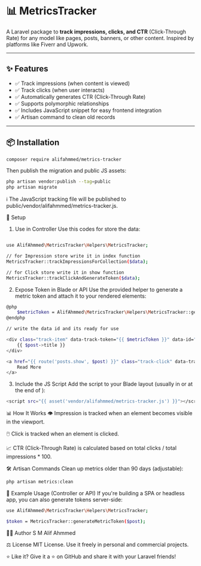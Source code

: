 # 📊 MetricsTracker

A Laravel package to **track impressions, clicks, and CTR** (Click-Through Rate) for any model like pages, posts, banners, or other content. Inspired by platforms like Fiverr and Upwork.

---

## ✨ Features

- ✅ Track impressions (when content is viewed)
- ✅ Track clicks (when user interacts)
- ✅ Automatically generates CTR (Click-Through Rate)
- ✅ Supports polymorphic relationships
- ✅ Includes JavaScript snippet for easy frontend integration
- ✅ Artisan command to clean old records

---

## 📦 Installation

```bash
composer require alifahmmed/metrics-tracker
```
Then publish the migration and public JS assets:

```bash
php artisan vendor:publish --tag=public
php artisan migrate
```
ℹ️ The JavaScript tracking file will be published to public/vendor/alifahmmed/metrics-tracker.js.

🔧 Setup

1. Use in Controller
   Use this codes for store the data:

```bash

use AlifAhmmed\MetricsTracker\Helpers\MetricsTracker;

// for Impression store write it in index function
MetricsTracker::trackImpressionsForCollection($data);

// for Click store write it in show function
MetricsTracker::trackClickAndGenerateToken($data);

```

2. Expose Token in Blade or API
   Use the provided helper to generate a metric token and attach it to your rendered elements:

```bash
@php
    $metricToken = AlifAhmmed\MetricsTracker\Helpers\MetricsTracker::generateMetricToken($post);
@endphp

// write the data id and its ready for use

<div class="track-item" data-track-token="{{ $metricToken }}" data-id="">
    {{ $post->title }}
</div>

<a href="{{ route('posts.show', $post) }}" class="track-click" data-track-token="{{ $metricToken }}">
    Read More
</a>

```

3. Include the JS Script
   Add the script to your Blade layout (usually in <head> or at the end of <body>):

```bash
<script src="{{ asset('vendor/alifahmmed/metrics-tracker.js') }}"></script>

```

📊 How It Works
👁️ Impression is tracked when an element becomes visible in the viewport.

🖱️ Click is tracked when an element is clicked.

📈 CTR (Click-Through Rate) is calculated based on total clicks / total impressions * 100.

🛠 Artisan Commands
Clean up metrics older than 90 days (adjustable):

```bash
php artisan metrics:clean
```

🧪 Example Usage (Controller or API)
If you're building a SPA or headless app, you can also generate tokens server-side:

```bash
use AlifAhmmed\MetricsTracker\Helpers\MetricsTracker;

$token = MetricsTracker::generateMetricToken($post);
```
🧑‍💻 Author
S M Alif Ahmmed

⚖ License
MIT License. Use it freely in personal and commercial projects.

⭐ Like it?
Give it a ⭐ on GitHub and share it with your Laravel friends!
